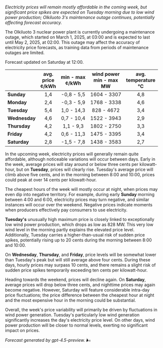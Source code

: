 *Electricity prices will remain mostly affordable in the coming week, but significant price spikes are expected on Tuesday morning due to low wind power production; Olkiluoto 3's maintenance outage continues, potentially affecting forecast accuracy.*

The Olkiluoto 3 nuclear power plant is currently undergoing a maintenance outage, which started on March 1, 2025, at 03:00 and is expected to last until May 2, 2025, at 02:00. This outage may affect the accuracy of electricity price forecasts, as training data from periods of maintenance outages are limited.

Forecast updated on Saturday at 12:00.

|              | avg.<br>price<br>¢/kWh | min - max<br>¢/kWh | wind power<br>min - max<br>MW | avg.<br>temperature<br>°C |
|:-------------|:----------------:|:----------------:|:-------------:|:-------------:|
| **Sunday**      |        1,4       |    -0,8 - 5,5    |     1604 - 3307    |       4,8       |
| **Monday**      |        2,4       |    -0,3 - 5,9    |     1768 - 3338    |       4,6       |
| **Tuesday**     |        5,4       |    1,0 - 14,3    |      828 - 4672    |       3,4       |
| **Wednesday**   |        4,6       |    0,7 - 10,4    |     1522 - 3943    |       2,9       |
| **Thursday**    |        4,2       |    1,1 - 9,3     |     1802 - 2750    |       3,3       |
| **Friday**      |        4,2       |    0,6 - 11,3    |     1475 - 3395    |       3,4       |
| **Saturday**    |        2,8       |    -1,5 - 7,8    |     1438 - 3583    |       2,7       |

In the upcoming week, electricity prices will generally remain quite affordable, although noticeable variations will occur between days. Early in the week, average prices will stay around or below three cents per kilowatt-hour, but on **Tuesday**, prices will clearly rise. Tuesday's average price will climb above five cents, and in the morning between 8:00 and 10:00, prices could peak at over 14 cents per kilowatt-hour.

The cheapest hours of the week will mostly occur at night, when prices may even dip into negative territory. For example, during early **Sunday** morning between 4:00 and 6:00, electricity prices may turn negative, and similar instances will occur over the weekend. Negative prices indicate moments when producers effectively pay consumers to use electricity.

**Tuesday's** unusually high maximum price is closely linked to exceptionally low wind power production, which drops as low as 828 MW. This very low wind level in the morning partly explains the elevated price level. Additionally, Tuesday carries a higher-than-usual risk of sudden price spikes, potentially rising up to 20 cents during the morning between 8:00 and 10:00.

On **Wednesday**, **Thursday**, and **Friday**, price levels will be somewhat lower than Tuesday's peak but will still average above four cents. During these days, hourly prices may surpass 10 cents, and there remains a slight risk of sudden price spikes temporarily exceeding ten cents per kilowatt-hour.

Heading towards the weekend, prices will decline again. On **Saturday**, average prices will drop below three cents, and nighttime prices may again become negative. However, Saturday will feature considerable intra-day price fluctuations; the price difference between the cheapest hour at night and the most expensive hour in the morning could be substantial.

Overall, the week's price variability will primarily be driven by fluctuations in wind power generation. Tuesday's particularly low wind generation significantly increases the day's electricity price level. On other days, wind power production will be closer to normal levels, exerting no significant impact on prices.

*Forecast generated by gpt-4.5-preview.* 🌬️
